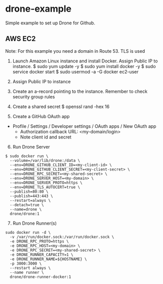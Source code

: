 # drone-example

Simple example to set up Drone for Github. 

## AWS EC2

Note: For this example you need a domain in Route 53. TLS is used

1. Launch Amazon Linux instance and install Docker. Assign Public IP to instance.
$ sudo yum update -y
$ sudo yum install docker -y
$ sudo service docker start
$ sudo usermod -a -G docker ec2-user

2. Assign Public IP to instance
3. Create an a-record pointing to the instance. Remember to check security group rules
4. Create a shared secret
$ openssl rand -hex 16
5. Create a GitHub OAuth app
- Profile / Settings / Developer settings / OAuth apps / New OAuth app 
  - Authorization callback URL: <my-domain/login>
  - Note client id and secret
6. Run Drone Server
```
$ sudo docker run \
  --volume=/var/lib/drone:/data \
  --env=DRONE_GITHUB_CLIENT_ID=<my-client-id> \
  --env=DRONE_GITHUB_CLIENT_SECRET=<my-client-secret> \
  --env=DRONE_RPC_SECRET=<my-shared-secret> \
  --env=DRONE_SERVER_HOST=<my-domain> \
  --env=DRONE_SERVER_PROTO=https \
  --env=DRONE_TLS_AUTOCERT=true \
  --publish=80:80 \
  --publish=443:443 \
  --restart=always \
  --detach=true \
  --name=drone \
  drone/drone:1
```

7. Run Drone Runner(s)
```
sudo docker run -d \
  -v /var/run/docker.sock:/var/run/docker.sock \
  -e DRONE_RPC_PROTO=https \
  -e DRONE_RPC_HOST=<my-domain> \
  -e DRONE_RPC_SECRET=<my-shared-secret> \
  -e DRONE_RUNNER_CAPACITY=1 \
  -e DRONE_RUNNER_NAME=${HOSTNAME} \
  -p 3000:3000 \
  --restart always \
  --name runner \
  drone/drone-runner-docker:1
```
